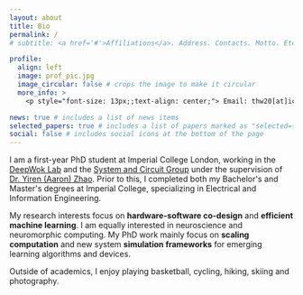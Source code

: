```yaml
---
layout: about
title: Bio
permalink: /
# subtitle: <a href='#'>Affiliations</a>. Address. Contacts. Motto. Etc.

profile:
  align: left
  image: prof_pic.jpg
  image_circular: false # crops the image to make it circular
  more_info: >
    <p style="font-size: 13px;;text-align: center;"> Email: thw20[at]ic[dot]ac[dot]uk <p>

news: true # includes a list of news items
selected_papers: true # includes a list of papers marked as "selected={true}"
social: false # includes social icons at the bottom of the page
---
```


I am a first-year PhD student at Imperial College London, working in the [DeepWok Lab](https://deepwok.github.io) and the [System and Circuit Group](https://www.imperial.ac.uk/electrical-engineering/research/circuits-and-systems/) under the supervision of [Dr. Yiren (Aaron) Zhao](https://aaron-zhao123.github.io). Prior to this, I completed both my Bachelor's and Master's degrees at Imperial College, specializing in Electrical and Information Engineering.

My research interests focus on **hardware-software co-design** and **efficient machine learning**. I am equally interested in neuroscience and neuromorphic computing. My PhD work mainly focus on **scaling computation** and new system **simulation frameworks** for emerging learning algorithms and devices.

Outside of academics, I enjoy playing basketball, cycling, hiking, skiing and photography.

<!--
Put your address / P.O. box / other info right below your picture. You can also disable any of these elements by editing `profile` property of the YAML header of your `_pages/about.md`. Edit `_bibliography/papers.bib` and Jekyll will render your [publications page](/al-folio/publications/) automatically.

Link to your social media connections, too. This theme is set up to use [Font Awesome icons](https://fontawesome.com/) and [Academicons](https://jpswalsh.github.io/academicons/), like the ones below. Add your Facebook, Twitter, LinkedIn, Google Scholar, or just disable all of them. -->
